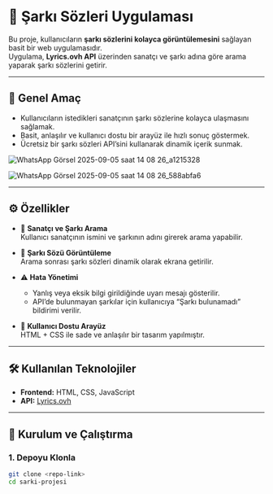 # 🎵 Şarkı Sözleri Uygulaması

Bu proje, kullanıcıların **şarkı sözlerini kolayca görüntülemesini** sağlayan basit bir web uygulamasıdır.  
Uygulama, **Lyrics.ovh API** üzerinden sanatçı ve şarkı adına göre arama yaparak şarkı sözlerini getirir.  

---

## 🎯 Genel Amaç
- Kullanıcıların istedikleri sanatçının şarkı sözlerine kolayca ulaşmasını sağlamak.  
- Basit, anlaşılır ve kullanıcı dostu bir arayüz ile hızlı sonuç göstermek.  
- Ücretsiz bir şarkı sözleri API’sini kullanarak dinamik içerik sunmak.


![WhatsApp Görsel 2025-09-05 saat 14 08 26_a1215328](https://github.com/user-attachments/assets/de7dce06-c250-46e0-9bb0-28d2ce19561f)

![WhatsApp Görsel 2025-09-05 saat 14 08 26_588abfa6](https://github.com/user-attachments/assets/9d2b94f9-b79b-4c61-9f72-847e07e6b7ae)



---

## ⚙️ Özellikler
- 🔎 **Sanatçı ve Şarkı Arama**  
  Kullanıcı sanatçının ismini ve şarkının adını girerek arama yapabilir.  

- 📄 **Şarkı Sözü Görüntüleme**  
  Arama sonrası şarkı sözleri dinamik olarak ekrana getirilir.  

- ⚠️ **Hata Yönetimi**  
  - Yanlış veya eksik bilgi girildiğinde uyarı mesajı gösterilir.  
  - API’de bulunmayan şarkılar için kullanıcıya “Şarkı bulunamadı” bildirimi verilir.  

- 🎨 **Kullanıcı Dostu Arayüz**  
  HTML + CSS ile sade ve anlaşılır bir tasarım yapılmıştır.  

---

## 🛠️ Kullanılan Teknolojiler
- **Frontend:** HTML, CSS, JavaScript  
- **API:** [Lyrics.ovh](https://lyrics.ovh/)  

---

## 🚀 Kurulum ve Çalıştırma

### 1. Depoyu Klonla
```bash
git clone <repo-link>
cd sarki-projesi
